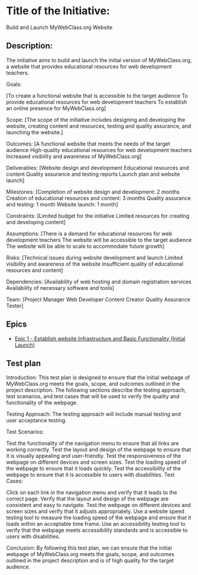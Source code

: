 # Title of the Initiative: 
Build and Launch MyWebClass.org Website

## Description:
The initiative aims to build and launch the initial version of MyWebClass.org, a website that provides educational resources for web development teachers.

Goals:

[To create a functional website that is accessible to the target audience
To provide educational resources for web development teachers
To establish an online presence for MyWebClass.org]

Scope:
[The scope of the initiative includes designing and developing the website, creating content and resources, 
testing and quality assurance, and launching the website.]

Outcomes:
[A functional website that meets the needs of the target audience
High-quality educational resources for web development teachers
Increased visibility and awareness of MyWebClass.org]

Deliverables:
[Website design and development
Educational resources and content
Quality assurance and testing reports
Launch plan and website launch]

Milestones:
[Completion of website design and development: 2 months
Creation of educational resources and content: 3 months
Quality assurance and testing: 1 month
Website launch: 1 month]

Constraints:
[Limited budget for the initiative
Limited resources for creating and developing content]

Assumptions:
[There is a demand for educational resources for web development teachers
The website will be accessible to the target audience
The website will be able to scale to accommodate future growth]

Risks:
[Technical issues during website development and launch
Limited visibility and awareness of the website
Insufficient quality of educational resources and content]

Dependencies:
[Availability of web hosting and domain registration services
Availability of necessary software and tools]

Team:
[Project Manager
Web Developer
Content Creator
Quality Assurance Tester]

## Epics
* [Epic 1 - Establish website Infrastructure and Basic Functionality (Initial Launch)](https://github.com/rk864/mywebclass-agile-docs/blob/7fe18026ff3fa00d96f887f6b17284912420e1c7/documentation/Theme1_MyWebClass.org%20Website%20Development/initiatives/initiative1_Build%20and%20launch%20the%20initial%20version%20of%20the%20MyWebClass.org%20website/Epic_1:%20Website%20infrastructure%20and%20basic%20functionality/Epic1%20-%20Establish%20website%20infrastructure%20and%20basic%20functionality.md)

## Test plan
Introduction:
This test plan is designed to ensure that the initial webpage of MyWebClass.org meets the goals, scope, and outcomes outlined in the project description. The following sections describe the testing approach, test scenarios, and test cases that will be used to verify the quality and functionality of the webpage.

Testing Approach:
The testing approach will include manual testing and user acceptance testing.

Test Scenarios:

Test the functionality of the navigation menu to ensure that all links are working correctly.
Test the layout and design of the webpage to ensure that it is visually appealing and user-friendly.
Test the responsiveness of the webpage on different devices and screen sizes.
Test the loading speed of the webpage to ensure that it loads quickly.
Test the accessibility of the webpage to ensure that it is accessible to users with disabilities.
Test Cases:

Click on each link in the navigation menu and verify that it leads to the correct page.
Verify that the layout and design of the webpage are consistent and easy to navigate.
Test the webpage on different devices and screen sizes and verify that it adjusts appropriately.
Use a website speed testing tool to measure the loading speed of the webpage and ensure that it loads within an acceptable time frame.
Use an accessibility testing tool to verify that the webpage meets accessibility standards and is accessible to users with disabilities.

Conclusion:
By following this test plan, we can ensure that the initial webpage of MyWebClass.org meets the goals, scope, and outcomes outlined in the project description and is of high quality for the target audience.
